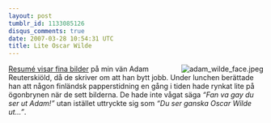 ```yaml
---
layout: post
tumblr_id: 1133085126
disqus_comments: true
date: 2007-03-28 10:54:31 UTC
title: Lite Oscar Wilde
---
```


<a href="/attachments/2007/03/adam_wilde_full.jpeg"><img src='/attachments/2007/03/adam_wilde_face.jpeg' alt='adam_wilde_face.jpeg' style="float:right;margin-left:10px;" /></a>

<a href="http://resume.se/nyheter/folk_pa_vag/vecka_12/index.xml">Resumé visar fina bilder</a> på min vän Adam Reuterskiöld, då de skriver om att han bytt jobb. Under lunchen berättade han att någon finländsk papperstidning en gång i tiden hade rynkat lite på ögonbrynen när de sett bilderna. De hade inte vågat säga <i>“Fan va gay du ser ut Adam!”</i> utan istället uttryckte sig som <i>“Du ser ganska Oscar Wilde ut...”</i>.
